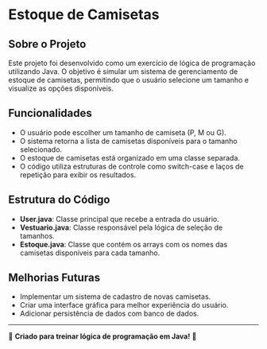 # Estoque de Camisetas

## Sobre o Projeto

Este projeto foi desenvolvido como um exercício de lógica de programação utilizando Java. O objetivo é simular um sistema de gerenciamento de estoque de camisetas, permitindo que o usuário selecione um tamanho e visualize as opções disponíveis.

## Funcionalidades

- O usuário pode escolher um tamanho de camiseta (P, M ou G).
- O sistema retorna a lista de camisetas disponíveis para o tamanho selecionado.
- O estoque de camisetas está organizado em uma classe separada.
- O código utiliza estruturas de controle como switch-case e laços de repetição para exibir os resultados.

## Estrutura do Código

- **User.java**: Classe principal que recebe a entrada do usuário.
- **Vestuario.java**: Classe responsável pela lógica de seleção de tamanhos.
- **Estoque.java**: Classe que contém os arrays com os nomes das camisetas disponíveis para cada tamanho.

## Melhorias Futuras

- Implementar um sistema de cadastro de novas camisetas.
- Criar uma interface gráfica para melhor experiência do usuário.
- Adicionar persistência de dados com banco de dados.

---

📌 **Criado para treinar lógica de programação em Java!** 🚀
